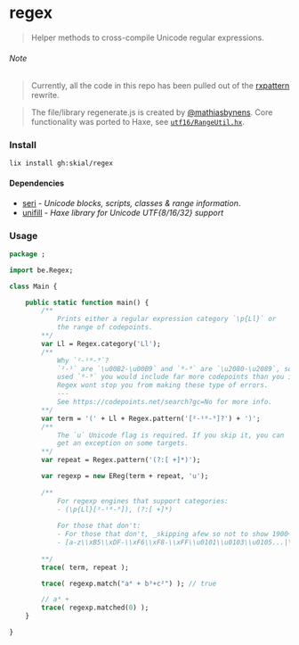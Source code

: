 # regex

> Helper methods to cross-compile Unicode regular expressions.

###### _Note_
> Currently, all the code in this repo has been pulled out of the [rxpattern](https://github.com/skial/rxpattern) rewrite.

> The file/library regenerate.js is created by [@mathiasbynens](https://github.com/mathiasbynens). Core functionality was ported to Haxe, see [`utf16/RangeUtil.hx`](https://github.com/skial/regex/blob/master/src/be/regex/utf16/RangeUtil.hx).

### Install

`lix install gh:skial/regex`

#### Dependencies

- [seri](https://github.com/skial/seri) - _Unicode blocks, scripts, classes & range information_.
- [unifill](https://github.com/skial/unifill) - _Haxe library for Unicode UTF{8/16/32} support_

### Usage

```Haxe
package ;

import be.Regex;

class Main {

    public static function main() {
        /**
            Prints either a regular expression category `\p{Ll}` or
            the range of codepoints.
        **/
        var Ll = Regex.category('Ll');
        /**
            Why `²-¹⁰-⁹`?
            `²-¹` are `\u00B2-\u00B9` and `⁰-⁹` are `\u2080-\u2089`, so if you 
            used `⁰-⁹` you would include far more codepoints than you intended.
            Regex wont stop you from making these type of errors.
            ---
            See https://codepoints.net/search?gc=No for more info.
        **/
        var term = '(' + Ll + Regex.pattern('[²-¹⁰-⁹]?') + ')';
        /**
            The `u` Unicode flag is required. If you skip it, you can
            get an exception on some targets.
        **/
        var repeat = Regex.pattern('(?:[ +]*)');

        var regexp = new EReg(term + repeat, 'u');
 
        /**
            For regexp engines that support categories:
            - (\p{Ll}[²-¹⁰-⁹]), (?:[ +]*)
            
            For those that don't:
            - For those that don't, _skipping afew so not to show 1900+ codepoints_:
            - [a-z\\xB5\\xDF-\\xF6\\xF8-\\xFF\\u0101\\u0103\\u0105...|\\uD83A[\\uDD22-\\uDD43]
            
        **/
        trace( term, repeat );

        trace( regexp.match("a⁴ + b³+c²") ); // true

        // a⁴ +
        trace( regexp.matched(0) );
    }

}
```